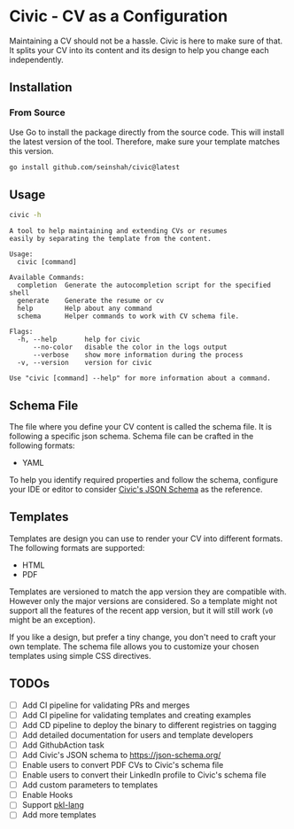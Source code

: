 # Civic - CV as a Configuration

Maintaining a CV should not be a hassle. Civic is here to make sure of that.
It splits your CV into its content and its design to help you change each
independently.

## Installation

### From Source

Use Go to install the package directly from the source code. This will
install the latest version of the tool. Therefore, make sure your template
matches this version.

```bash
go install github.com/seinshah/civic@latest
```

## Usage

```bash
civic -h
```

```
A tool to help maintaining and extending CVs or resumes
easily by separating the template from the content.

Usage:
  civic [command]

Available Commands:
  completion  Generate the autocompletion script for the specified shell
  generate    Generate the resume or cv
  help        Help about any command
  schema      Helper commands to work with CV schema file.

Flags:
  -h, --help       help for civic
      --no-color   disable the color in the logs output
      --verbose    show more information during the process
  -v, --version    version for civic

Use "civic [command] --help" for more information about a command.
```

## Schema File

The file where you define your CV content is called the schema file. It is
following a specific json schema. Schema file can be crafted in the
following formats:

- YAML

To help you identify required properties and follow the schema, configure
your IDE or editor to consider [Civic's JSON Schema](https://raw.githubusercontent.com/seinshah/civic/refs/heads/main/civic-jsonschema.json)
as the reference.

## Templates
Templates are design you can use to render your CV into different formats.
The following formats are supported:

- HTML
- PDF

Templates are versioned to match the app version they are compatible with.
However only the major versions are considered. So a template might not
support all the features of the recent app version, but it will still work
(`v0` might be an exception).

If you like a design, but prefer a tiny change, you don't need to craft your
own template. The schema file allows you to customize your chosen templates
using simple CSS directives.

## TODOs
- [ ] Add CI pipeline for validating PRs and merges
- [ ] Add CI pipeline for validating templates and creating examples
- [ ] Add CD pipeline to deploy the binary to different registries on tagging
- [ ] Add detailed documentation for users and template developers
- [ ] Add GithubAction task
- [ ] Add Civic's JSON schema to https://json-schema.org/
- [ ] Enable users to convert PDF CVs to Civic's schema file
- [ ] Enable users to convert their LinkedIn profile to Civic's schema file
- [ ] Add custom parameters to templates
- [ ] Enable Hooks
- [ ] Support [pkl-lang](https://pkl-lang.org/)
- [ ] Add more templates
